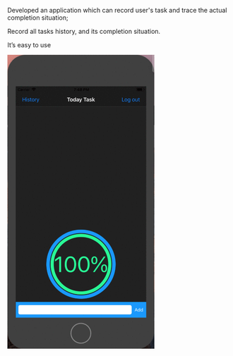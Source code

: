 Developed an application which can record user's task and trace the actual completion situation;

Record all tasks history, and its completion situation.

It’s easy to use


  ![image](https://github.com/JiananWen/Task-Track/blob/master/try1.gif)


